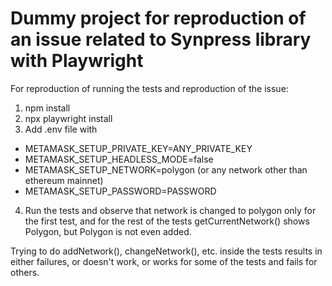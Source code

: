 # Dummy project for reproduction of an issue related to Synpress library with Playwright

For reproduction of running the tests and reproduction of the issue:

1. npm install
2. npx playwright install
3. Add .env file with
- METAMASK_SETUP_PRIVATE_KEY=ANY_PRIVATE_KEY
- METAMASK_SETUP_HEADLESS_MODE=false
- METAMASK_SETUP_NETWORK=polygon (or any network other than ethereum mainnet)
- METAMASK_SETUP_PASSWORD=PASSWORD
4. Run the tests and observe that network is changed to polygon only for the first test, and for the rest of the tests getCurrentNetwork() shows Polygon, but Polygon is not even added.

Trying to do addNetwork(), changeNetwork(), etc. inside the tests results in either failures, or doesn't work, or works for some of the tests and fails for others.
